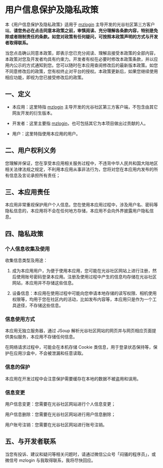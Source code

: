 # 用户信息保护及隐私政策

本《用户信息保护及隐私政策》适用于 [mzlogin][] 主导开发的光谷社区第三方客户端。**请您务必在点击同意本政策之前，审慎阅读、充分理解各条款内容，特别是免除或者限制责任的条款。如您对政策有任何疑问，可按照本政策声明的方式与开发者取得联系。**

当您点击确认同意本政策，即表示您已充分阅读、理解且接受本政策的全部内容，本政策对您及开发者均具有约束力。开发者有权在必要时修改本政策条款，并以应用内公示的方式通知到您。您可以随时在本应用查阅修改后的最新版本政策。如您不同意修改后的政策，您有权终止对平台的授权。本政策更新后，如果您继续使用相应功能，即视为您已接受修改后的政策。

## 一、定义

- 本应用：这里特指 [mzlogin][] 主导开发的光谷社区第三方客户端，不包含由其它网友开发的衍生版本。

- 开发者：这里主要指 [mzlogin][]，也可包括其它为本项目做出过贡献的人。

- 用户：这里特指使用本应用的用户。

## 二、用户权利义务

您理解并保证，您在享受本应用相关服务过程中，不违背中华人民共和国大陆地区相关法律法规之规定，不利用本应用从事非法行为，您将对您在本应用内发布的所有信息及言论承担所有责任；

## 三、本应用责任

本应用非常重视保护用户个人信息。您在使用本应用过程中，涉及用户名、密码等隐私信息的，本应用将不会在任何地方存储，本应用不会向外界披露用户隐私信息。

## 四、隐私政策

### 个人信息收集及使用

收集信息类型及用途：

1. 成为本应用用户，为便于使用本应用，您可能在光谷社区网站上进行注册，然后使用账号密码登录本应用。注册及使用过程中产生的信息均存储在光谷社区网站，本应用并不存储这些信息。

2. 设备信息：本应用在使用过程中可能向您申请本地存储的读写权限、相机使用权限等，均用于您在社区内的活动，比如发布内容等，本应用只是作为一个工具途径，不存储这些信息。

### 信息使用方式

本应用无独立服务器，通过 JSoup 解析光谷社区网站的网页并与网页相应页面提供类似服务，本应用不存储任何信息。

在网络请求过程中，可能会在本机存储 Cookie 类信息，用于登录状态保持等，保护在应用沙盒中，不会被泄漏和任意读取。

### 信息的保护

本应用在开发过程中会注意保护需要缓存在本地的数据不被盗用和误用。

### 信息变更

用户信息变更：您需要在光谷社区网站进行个人信息变更；

用户信息删除：您需要在光谷社区网站进行用户信息删除；

用户账号注销：您需要在光谷社区网站进行账号注销。

## 五、与开发者联系

当您有投诉、建议和疑问等相关问题时，请通过微信公众号「闷骚的程序员」，或微信号 mzlogin 与我取得联系，我将尽快回应。

[mzlogin]: https://github.com/mzlogin
